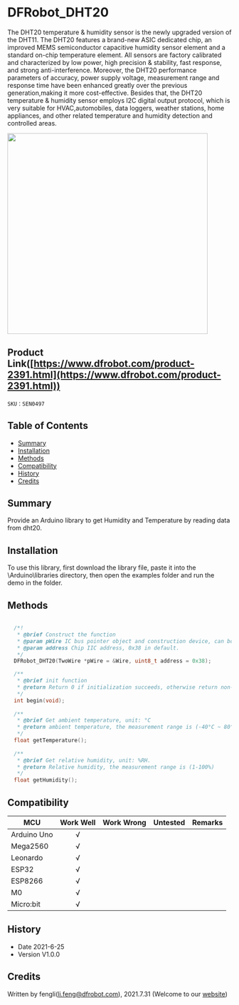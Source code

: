 # DFRobot_DHT20

The DHT20 temperature & humidity sensor is the newly upgraded version of the DHT11. The DHT20 features a brand-new ASIC dedicated chip, an improved MEMS semiconductor capacitive humidity sensor element and a standard on-chip temperature element. All sensors are factory calibrated and characterized by low power, high precision & stability, fast response, and strong anti-interference. Moreover, the DHT20 performance parameters of accuracy, power supply voltage, measurement range and response time have been enhanced greatly over the previous generation,making it more cost-effective. Besides that, the DHT20 temperature & humidity sensor employs I2C digital output protocol, which is very suitable for HVAC,automobiles, data loggers, weather stations, home appliances, and other related temperature and humidity detection and controlled areas. <br>

<img src="https://dfimg.dfrobot.com/nobody/wiki/73694035631036647cd8872b1d083f6c.png" width="450" hegiht="" align=right/>


## Product Link([https://www.dfrobot.com/product-2391.html](https://www.dfrobot.com/product-2391.html))
    SKU：SEN0497
## Table of Contents

* [Summary](#summary)
* [Installation](#installation)
* [Methods](#methods)
* [Compatibility](#compatibility)
* [History](#history)
* [Credits](#credits)

## Summary


Provide an Arduino library to get Humidity and Temperature by reading data from dht20.

## Installation

To use this library, first download the library file, paste it into the \Arduino\libraries directory, then open the examples folder and run the demo in the folder.

## Methods
```C++

  /*!
   * @brief Construct the function
   * @param pWire IC bus pointer object and construction device, can both pass or not pass parameters, Wire in default.
   * @param address Chip IIC address, 0x38 in default.
   */
  DFRobot_DHT20(TwoWire *pWire = &Wire, uint8_t address = 0x38);

  /**
   * @brief init function
   * @return Return 0 if initialization succeeds, otherwise return non-zero and error code.
   */
  int begin(void);
    
  /**
   * @brief Get ambient temperature, unit: °C
   * @return ambient temperature, the measurement range is (-40°C ~ 80°C)
   */
  float getTemperature();
    
  /**
   * @brief Get relative humidity, unit: %RH. 
   * @return Relative humidity, the measurement range is (1-100%)
   */
  float getHumidity();
```

## Compatibility

MCU                | Work Well    | Work Wrong   | Untested    | Remarks
------------------ | :----------: | :----------: | :---------: | -----
Arduino Uno        |      √       |              |             | 
Mega2560        |      √       |              |             | 
Leonardo        |      √       |              |             | 
ESP32        |      √       |              |             | 
ESP8266        |      √       |              |             | 
M0        |      √       |              |             | 
Micro:bit        |      √       |              |             | 

## History

- Date 2021-6-25
- Version V1.0.0


## Credits

Written by fengli(li.feng@dfrobot.com), 2021.7.31 (Welcome to our [website](https://www.dfrobot.com/))





